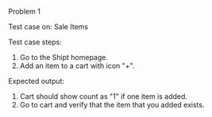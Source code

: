 Problem 1

Test case on: Sale Items

Test case steps:
1. Go to the Shipt homepage.
2. Add an item to a cart with icon "+".

Expected output: 
1. Cart should show count as "1" if one item is added.
2. Go to cart and verify that the item that you added exists. 

